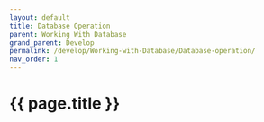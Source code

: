 ```yaml
---
layout: default
title: Database Operation
parent: Working With Database
grand_parent: Develop
permalink: /develop/Working-with-Database/Database-operation/
nav_order: 1
---
```


# {{ page.title }}

